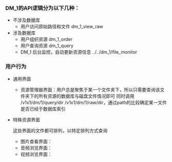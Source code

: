 ### DM_1的API逻辑分为以下几种：
* 不涉及数据库
    * 用户访问原始路径和文件   dm_1_view_raw
* 涉及数据库
    * 用户组织资源    dm_1_order
    * 用户查询资源    dm_1_query
    * DM_1 后台监控，自动更新资源信息    ../../dm_1/file_monitor
### 用户行为
* 通用界面
    * 资源管理器界面：用户总是聚焦于某一个文件夹下，所以只需要查询该文件夹下的所有资源的数据库与磁盘文件情况即可
        同时调用 /v1x1/dm/1/query/dir /v1x1/dm/1/raw/dir，通过path的比较确定某一文件是否已经于数据库索引
* 特殊资源界面
    
    这些界面的文件都可排列，以特定排列方式查询
    
    * 图片查看界面：
    * 音频浏览界面：
    * 视频浏览界面：